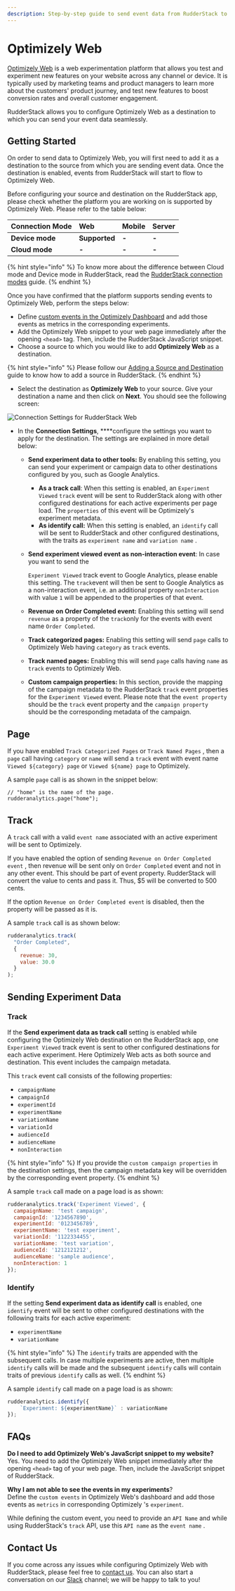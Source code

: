 ```yaml
---
description: Step-by-step guide to send event data from RudderStack to Optimizely Web
---
```


# Optimizely Web

[Optimizely Web](https://www.optimizely.com/platform/experimentation/) is a web experimentation platform that allows you test and experiment new features on your website across any channel or device. It is typically used by marketing teams and product managers to learn more about the customers' product journey, and test new features to boost conversion rates and overall customer engagement.

RudderStack allows you to configure Optimizely Web as a destination to which you can send your event data seamlessly.

## Getting Started

On order to send data to Optimizely Web, you will first need to add it as a destination to the source from which you are sending event data. Once the destination is enabled, events from RudderStack will start to flow to Optimizely Web. 

Before configuring your source and destination on the RudderStack app, please check whether the platform you are working on is supported by Optimizely Web. Please refer to the table below:

| **Connection Mode** | **Web** | **Mobile** | **Server** |
| :--- | :--- | :--- | :--- |
| **Device mode** | **Supported** | **-** | **-** |
| **Cloud mode** | **-** | **-** | **-** |

{% hint style="info" %}
To know more about the difference between Cloud mode and Device mode in RudderStack, read the [RudderStack connection modes](https://docs.rudderstack.com/get-started/rudderstack-connection-modes) guide.
{% endhint %}

Once you have confirmed that the platform supports sending events to Optimizely Web, perform the steps below:

* Define [custom events in the Optimizely Dashboard](https://help.optimizely.com/Build_Campaigns_and_Experiments/Custom_events_in_Optimizely_X) and add those events as metrics in the corresponding experiments.
* Add the Optimizely Web snippet to your web page immediately after the opening `<head>` tag. Then, include the RudderStack JavaScript snippet.
*  Choose a source to which you would like to add **Optimizely Web** as a destination.

{% hint style="info" %}
Please follow our [Adding a Source and Destination](https://docs.rudderstack.com/getting-started/adding-source-and-destination-rudderstack) guide to know how to add a source in RudderStack.
{% endhint %}

* Select the destination as **Optimizely Web** to your source. Give your destination a name and then click on **Next**. You should see the following screen:

![Connection Settings for RudderStack Web](../.gitbook/assets/image%20%2865%29.png)

* In the **Connection Settings**, ****configure the settings you want to apply for the destination. The settings are explained in more detail below: 
  * **Send experiment data to other tools:** By enabling this setting, you can send your experiment or campaign data to other destinations configured by you, such as Google Analytics.
    * **As a track call**: When this setting is enabled, an `Experiment Viewed` `track` event will be sent to RudderStack along with other configured destinations for each active experiments per page load. The `properties` of this event will be Optimizely's experiment metadata.
    * **As identify call:** When this setting is enabled, an `identify` call will be sent to RudderStack and other configured destinations, with the traits as `experiment name` and `variation name` . 
  * **Send experiment viewed event as non-interaction event**: In case you want to send the 

    `Experiment Viewed` track event to Google Analytics, please enable this setting. The `track`event will then be sent to Google Analytics as a non-interaction event, i.e. an additional property `nonInteraction` with value `1` will be appended to the properties of that event.  

  * **Revenue on Order Completed event:** Enabling this setting will send `revenue` as a property of the `track`only for the events with event name `Order Completed`. 
  * **Track categorized pages:** Enabling this setting will send `page` calls to Optimizely Web having `category` as `track` events. 
  * **Track named pages:** Enabling this will send `page` calls having `name` as `track` events to Optimizely Web. 
  * **Custom campaign properties:** In this section, provide the mapping of the campaign metadata to the RudderStack `track` event properties for the `Experiment Viewed`  event. Please note that the `event property` should be the `track` event property and the `campaign property` should be the corresponding metadata of the campaign.

## Page

If you have enabled `Track Categorized Pages` or `Track Named Pages` , then a `page` call having `category` or `name` will send a `track` event with event name `Viewed ${category} page` or `Viewed ${name} page` to Optimizely.

A sample `page` call is as shown in the snippet below:

```text
// "home" is the name of the page. 
rudderanalytics.page("home");
```

## Track

A `track` call with a valid `event name` associated with an active experiment will be sent to Optimizely. 

If you have enabled the option of sending `Revenue on Order Completed event` , then revenue will be sent only on `Order Completed` event and not in any other event. This should be part of event property. RudderStack will convert the value to cents and pass it. Thus, $5 will be converted to 500 cents.

If the option `Revenue on Order Completed event` is disabled, then the property will be passed as it is.

A sample `track` call is as shown below:

```javascript
rudderanalytics.track(
  "Order Completed",
  {
    revenue: 30,
    value: 30.0
  }
);
```

## Sending Experiment Data

### Track

If the **Send experiment data as track call** setting is enabled while configuring the Optimizely Web destination on the RudderStack app, one `Experiment Viewed` track event is sent to other configured destinations for each active experiment. Here Optimizely Web acts as both source and destination. This event includes the campaign metadata.

This `track` event call consists of the following properties:

* `campaignName` 
* `campaignId` 
* `experimentId` 
* `experimentName` 
* `variationName` 
* `variationId` 
* `audienceId` 
* `audienceName` 
* `nonInteraction` 

{% hint style="info" %}
If you provide the `custom campaign properties` in the destination settings, then the campaign metadata key will be overridden by the corresponding event property. 
{% endhint %}

A sample `track` call made on a page load is as shown:

```javascript
rudderanalytics.track('Experiment Viewed', {
  campaignName: 'test campaign',
  campaignId: '1234567890',
  experimentId: '0123456789',
  experimentName: 'test experiment',
  variationId: '1122334455',
  variationName: 'test variation',
  audienceId: '1212121212',
  audienceName: 'sample audience',
  nonInteraction: 1
});
```

### Identify

If the setting **Send experiment data as identify call** is enabled, one `identify` event will be sent to other configured destinations with the following traits for each active experiment:

* `experimentName` 
* `variationName`

{% hint style="info" %}
The `identify` traits are appended with the subsequent calls. In case multiple experiments are active, then multiple `identify` calls will be made and the subsequent `identify` calls will contain traits of previous `identify` calls as well.
{% endhint %}

A sample `identify` call made on a page load is as shown:

```javascript
rudderanalytics.identify({
    `Experiment: ${experimentName}` : variationName
});
```

## FAQs

**Do I need to add Optimizely Web's JavaScript snippet to my website?**  
Yes. You need to add the Optimizely Web snippet immediately after the opening `<head>` tag of your web page. Then, include the JavaScript snippet of RudderStack.

**Why I am not able to see the events in my experiments**?  
Define the `custom events` in Optimizely Web's dashboard and add those events as `metrics` in corresponding Optimizely 's `experiment`. 

While defining the custom event, you need to provide an `API Name` and while using RudderStack's `track` API, use this `API name` as the `event name` .

## Contact Us

If you come across any issues while configuring Optimizely Web with RudderStack, please feel free to [contact us](mailto:%20contact@rudderstack.com). You can also start a conversation on our [Slack](https://resources.rudderstack.com/join-rudderstack-slack) channel; we will be happy to talk to you!

